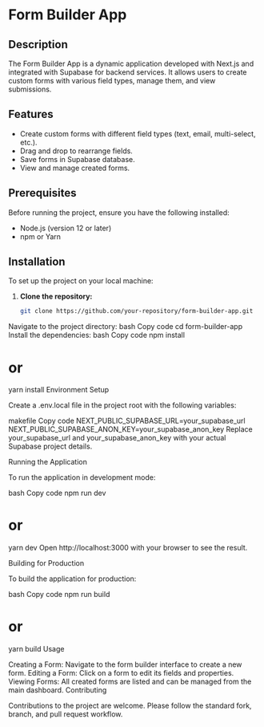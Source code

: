 # Form Builder App

## Description

The Form Builder App is a dynamic application developed with Next.js and integrated with Supabase for backend services. It allows users to create custom forms with various field types, manage them, and view submissions.

## Features

- Create custom forms with different field types (text, email, multi-select, etc.).
- Drag and drop to rearrange fields.
- Save forms in Supabase database.
- View and manage created forms.

## Prerequisites

Before running the project, ensure you have the following installed:

- Node.js (version 12 or later)
- npm or Yarn

## Installation

To set up the project on your local machine:

1. **Clone the repository:**

   ```bash
   git clone https://github.com/your-repository/form-builder-app.git
Navigate to the project directory:
bash
Copy code
cd form-builder-app
Install the dependencies:
bash
Copy code
npm install
# or
yarn install
Environment Setup

Create a .env.local file in the project root with the following variables:

makefile
Copy code
NEXT_PUBLIC_SUPABASE_URL=your_supabase_url
NEXT_PUBLIC_SUPABASE_ANON_KEY=your_supabase_anon_key
Replace your_supabase_url and your_supabase_anon_key with your actual Supabase project details.

Running the Application

To run the application in development mode:

bash
Copy code
npm run dev
# or
yarn dev
Open http://localhost:3000 with your browser to see the result.

Building for Production

To build the application for production:

bash
Copy code
npm run build
# or
yarn build
Usage

Creating a Form: Navigate to the form builder interface to create a new form.
Editing a Form: Click on a form to edit its fields and properties.
Viewing Forms: All created forms are listed and can be managed from the main dashboard.
Contributing

Contributions to the project are welcome. Please follow the standard fork, branch, and pull request workflow.